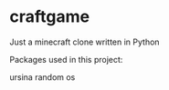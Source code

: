 # craftgame

Just a minecraft clone written in Python

Packages used in this project:

ursina
random
os


